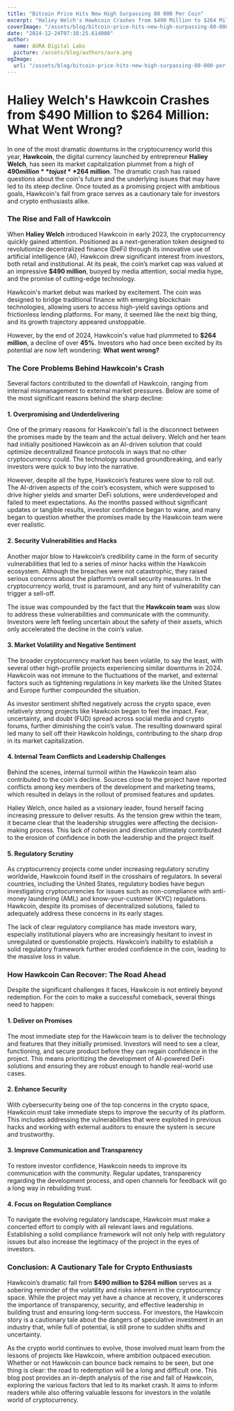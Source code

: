 ```yaml
---
title: "Bitcoin Price Hits New High Surpassing 80 000 Per Coin"
excerpt: "Haliey Welch's Hawkcoin Crashes from $490 Million to $264 Million: What Went Wrong?  In one of the most dramatic downturns in the"
coverImage: "/assets/blog/bitcoin-price-hits-new-high-surpassing-80-000-per-coin.jpg"
date: "2024-12-24T07:38:25.614008"
author:
  name: AURA Digital Labs
  picture: /assets/blog/authors/aura.png
ogImage:
  url: "/assets/blog/bitcoin-price-hits-new-high-surpassing-80-000-per-coin.jpg"
---
```


# Haliey Welch's Hawkcoin Crashes from $490 Million to $264 Million: What Went Wrong?

In one of the most dramatic downturns in the cryptocurrency world this year, **Hawkcoin**, the digital currency launched by entrepreneur **Haliey Welch**, has seen its market capitalization plummet from a high of **$490 million** to just **$264 million**. The dramatic crash has raised questions about the coin's future and the underlying issues that may have led to its steep decline. Once touted as a promising project with ambitious goals, Hawkcoin's fall from grace serves as a cautionary tale for investors and crypto enthusiasts alike.

### The Rise and Fall of Hawkcoin

When **Haliey Welch** introduced Hawkcoin in early 2023, the cryptocurrency quickly gained attention. Positioned as a next-generation token designed to revolutionize decentralized finance (DeFi) through its innovative use of artificial intelligence (AI), Hawkcoin drew significant interest from investors, both retail and institutional. At its peak, the coin’s market cap was valued at an impressive **$490 million**, buoyed by media attention, social media hype, and the promise of cutting-edge technology.

Hawkcoin's market debut was marked by excitement. The coin was designed to bridge traditional finance with emerging blockchain technologies, allowing users to access high-yield savings options and frictionless lending platforms. For many, it seemed like the next big thing, and its growth trajectory appeared unstoppable.

However, by the end of 2024, Hawkcoin's value had plummeted to **$264 million**, a decline of over **45%**. Investors who had once been excited by its potential are now left wondering: **What went wrong?**

### The Core Problems Behind Hawkcoin's Crash

Several factors contributed to the downfall of Hawkcoin, ranging from internal mismanagement to external market pressures. Below are some of the most significant reasons behind the sharp decline:

#### 1. **Overpromising and Underdelivering**
One of the primary reasons for Hawkcoin's fall is the disconnect between the promises made by the team and the actual delivery. Welch and her team had initially positioned Hawkcoin as an AI-driven solution that could optimize decentralized finance protocols in ways that no other cryptocurrency could. The technology sounded groundbreaking, and early investors were quick to buy into the narrative. 

However, despite all the hype, Hawkcoin’s features were slow to roll out. The AI-driven aspects of the coin’s ecosystem, which were supposed to drive higher yields and smarter DeFi solutions, were underdeveloped and failed to meet expectations. As the months passed without significant updates or tangible results, investor confidence began to wane, and many began to question whether the promises made by the Hawkcoin team were ever realistic.

#### 2. **Security Vulnerabilities and Hacks**
Another major blow to Hawkcoin’s credibility came in the form of security vulnerabilities that led to a series of minor hacks within the Hawkcoin ecosystem. Although the breaches were not catastrophic, they raised serious concerns about the platform’s overall security measures. In the cryptocurrency world, trust is paramount, and any hint of vulnerability can trigger a sell-off. 

The issue was compounded by the fact that the **Hawkcoin team** was slow to address these vulnerabilities and communicate with the community. Investors were left feeling uncertain about the safety of their assets, which only accelerated the decline in the coin’s value.

#### 3. **Market Volatility and Negative Sentiment**
The broader cryptocurrency market has been volatile, to say the least, with several other high-profile projects experiencing similar downturns in 2024. Hawkcoin was not immune to the fluctuations of the market, and external factors such as tightening regulations in key markets like the United States and Europe further compounded the situation.

As investor sentiment shifted negatively across the crypto space, even relatively strong projects like Hawkcoin began to feel the impact. Fear, uncertainty, and doubt (FUD) spread across social media and crypto forums, further diminishing the coin’s value. The resulting downward spiral led many to sell off their Hawkcoin holdings, contributing to the sharp drop in its market capitalization.

#### 4. **Internal Team Conflicts and Leadership Challenges**
Behind the scenes, internal turmoil within the Hawkcoin team also contributed to the coin's decline. Sources close to the project have reported conflicts among key members of the development and marketing teams, which resulted in delays in the rollout of promised features and updates. 

Haliey Welch, once hailed as a visionary leader, found herself facing increasing pressure to deliver results. As the tension grew within the team, it became clear that the leadership struggles were affecting the decision-making process. This lack of cohesion and direction ultimately contributed to the erosion of confidence in both the leadership and the project itself.

#### 5. **Regulatory Scrutiny**
As cryptocurrency projects come under increasing regulatory scrutiny worldwide, Hawkcoin found itself in the crosshairs of regulators. In several countries, including the United States, regulatory bodies have begun investigating cryptocurrencies for issues such as non-compliance with anti-money laundering (AML) and know-your-customer (KYC) regulations. Hawkcoin, despite its promises of decentralized solutions, failed to adequately address these concerns in its early stages.

The lack of clear regulatory compliance has made investors wary, especially institutional players who are increasingly hesitant to invest in unregulated or questionable projects. Hawkcoin’s inability to establish a solid regulatory framework further eroded confidence in the coin, leading to the massive loss in value.

### How Hawkcoin Can Recover: The Road Ahead

Despite the significant challenges it faces, Hawkcoin is not entirely beyond redemption. For the coin to make a successful comeback, several things need to happen:

#### 1. **Deliver on Promises**
The most immediate step for the Hawkcoin team is to deliver the technology and features that they initially promised. Investors will need to see a clear, functioning, and secure product before they can regain confidence in the project. This means prioritizing the development of AI-powered DeFi solutions and ensuring they are robust enough to handle real-world use cases.

#### 2. **Enhance Security**
With cybersecurity being one of the top concerns in the crypto space, Hawkcoin must take immediate steps to improve the security of its platform. This includes addressing the vulnerabilities that were exploited in previous hacks and working with external auditors to ensure the system is secure and trustworthy.

#### 3. **Improve Communication and Transparency**
To restore investor confidence, Hawkcoin needs to improve its communication with the community. Regular updates, transparency regarding the development process, and open channels for feedback will go a long way in rebuilding trust.

#### 4. **Focus on Regulation Compliance**
To navigate the evolving regulatory landscape, Hawkcoin must make a concerted effort to comply with all relevant laws and regulations. Establishing a solid compliance framework will not only help with regulatory issues but also increase the legitimacy of the project in the eyes of investors.

### Conclusion: A Cautionary Tale for Crypto Enthusiasts

Hawkcoin’s dramatic fall from **$490 million to $264 million** serves as a sobering reminder of the volatility and risks inherent in the cryptocurrency space. While the project may yet have a chance at recovery, it underscores the importance of transparency, security, and effective leadership in building trust and ensuring long-term success. For investors, the Hawkcoin story is a cautionary tale about the dangers of speculative investment in an industry that, while full of potential, is still prone to sudden shifts and uncertainty.

As the crypto world continues to evolve, those involved must learn from the lessons of projects like Hawkcoin, where ambition outpaced execution. Whether or not Hawkcoin can bounce back remains to be seen, but one thing is clear: the road to redemption will be a long and difficult one.
This blog post provides an in-depth analysis of the rise and fall of Hawkcoin, exploring the various factors that led to its market crash. It aims to inform readers while also offering valuable lessons for investors in the volatile world of cryptocurrency.